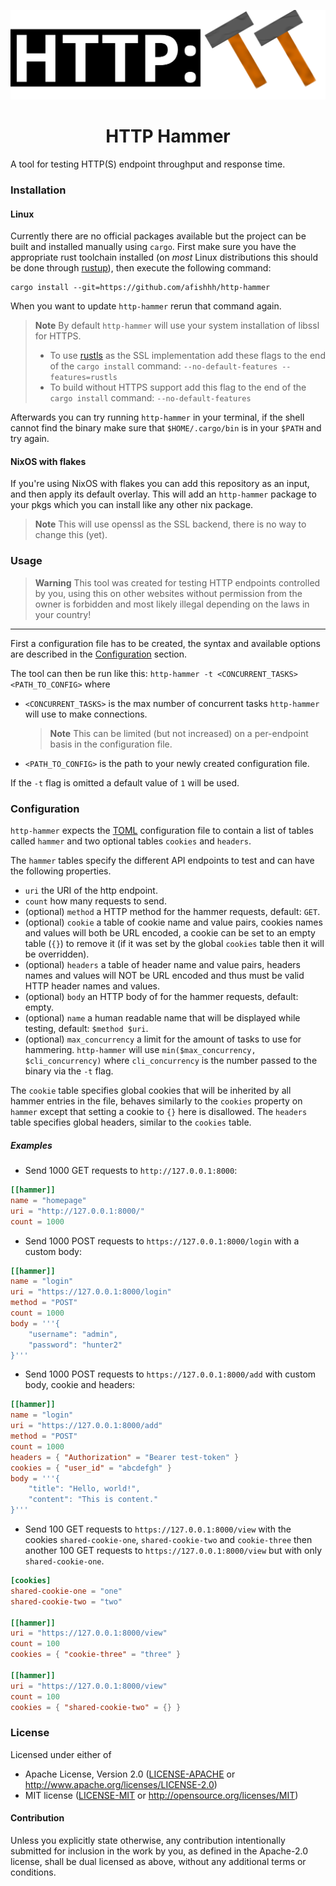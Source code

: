 <p align="center" width="100%">
	<img src="assets/banner.svg"/>
</p>
<h1 align="center">HTTP Hammer</h1>

A tool for testing HTTP(S) endpoint throughput and response time.

### Installation

<!-- TODO: Add Windows installation instructions -->

#### Linux
Currently there are no official packages available but the project can be built and installed manually using `cargo`.
First make sure you have the appropriate rust toolchain installed (on *most* Linux distributions this should be done through [rustup](https://rustup.rs)), then execute the following command:
```
cargo install --git=https://github.com/afishhh/http-hammer
```

When you want to update `http-hammer` rerun that command again.

> **Note**
> By default `http-hammer` will use your system installation of libssl for HTTPS.
> - To use [rustls](https://github.com/rustls/rustls) as the SSL implementation add these flags to the end of the `cargo install` command:
> `--no-default-features --features=rustls`
> - To build without HTTPS support add this flag to the end of the `cargo install` command: `--no-default-features`

Afterwards you can try running `http-hammer` in your terminal, if the shell cannot find the binary make sure that `$HOME/.cargo/bin` is in your `$PATH` and try again.

#### NixOS with flakes
If you're using NixOS with flakes you can add this repository as an input, and then apply its default overlay.
This will add an `http-hammer` package to your pkgs which you can install like any other nix package.

> **Note**
> This will use openssl as the SSL backend, there is no way to change this (yet).

### Usage

> **Warning**
> This tool was created for testing HTTP endpoints controlled by you, using this on other websites without permission from the owner is forbidden and most likely illegal depending on the laws in your country!

----

First a configuration file has to be created, the syntax and available options are described in the [Configuration](#configuration) section.

The tool can then be run like this: `http-hammer -t <CONCURRENT_TASKS> <PATH_TO_CONFIG>` where
- `<CONCURRENT_TASKS>` is the max number of concurrent tasks `http-hammer` will use to make connections.
	> **Note**
	> This can be limited (but not increased) on a per-endpoint basis in the configuration file.
- `<PATH_TO_CONFIG>` is the path to your newly created configuration file.

If the `-t` flag is omitted a default value of `1` will be used.

### Configuration
`http-hammer` expects the [TOML](https://toml.io) configuration file to contain a list of tables called `hammer` and two optional tables `cookies` and `headers`.

The `hammer` tables specify the different API endpoints to test and can have the following properties.
- `uri` the URI of the http endpoint.
- `count` how many requests to send.
- (optional) `method` a HTTP method for the hammer requests, default: `GET`.
- (optional) `cookie` a table of cookie name and value pairs, cookies names and values will both be URL encoded, a cookie can be set to an empty table (`{}`) to remove it (if it was set by the global `cookies` table then it will be overridden).
- (optional) `headers` a table of header name and value pairs, headers names and values will NOT be URL encoded and thus must be valid HTTP header names and values.
- (optional) `body` an HTTP body of for the hammer requests, default: empty.
- (optional) `name` a human readable name that will be displayed while testing, default: `$method $uri`.
- (optional) `max_concurrency` a limit for the amount of tasks to use for hammering. `http-hammer` will use `min($max_concurrency, $cli_concurrency)` where `cli_concurrency` is the number passed to the binary via the `-t` flag.

The `cookie` table specifies global cookies that will be inherited by all hammer entries in the file, behaves similarly to the `cookies` property on `hammer` except that setting a cookie to `{}` here is disallowed.
The `headers` table specifies global headers, similar to the `cookies` table.

##### Examples
- Send 1000 GET requests to `http://127.0.0.1:8000`:
```toml
[[hammer]]
name = "homepage"
uri = "http://127.0.0.1:8000/"
count = 1000
```

- Send 1000 POST requests to `https://127.0.0.1:8000/login` with a custom body:
```toml
[[hammer]]
name = "login"
uri = "https://127.0.0.1:8000/login"
method = "POST"
count = 1000
body = '''{
	"username": "admin",
	"password": "hunter2"
}'''
```

- Send 1000 POST requests to `https://127.0.0.1:8000/add` with custom body, cookie and headers:
```toml
[[hammer]]
name = "login"
uri = "https://127.0.0.1:8000/add"
method = "POST"
count = 1000
headers = { "Authorization" = "Bearer test-token" }
cookies = { "user_id" = "abcdefgh" }
body = '''{
	"title": "Hello, world!",
	"content": "This is content."
}'''
```

- Send 100 GET requests to `https://127.0.0.1:8000/view` with the cookies `shared-cookie-one`, `shared-cookie-two` and `cookie-three` then another 100 GET requests to `https://127.0.0.1:8000/view` but with only `shared-cookie-one`.
```toml
[cookies]
shared-cookie-one = "one"
shared-cookie-two = "two"

[[hammer]]
uri = "https://127.0.0.1:8000/view"
count = 100
cookies = { "cookie-three" = "three" }

[[hammer]]
uri = "https://127.0.0.1:8000/view"
count = 100
cookies = { "shared-cookie-two" = {} }
```

### License

Licensed under either of

 * Apache License, Version 2.0 ([LICENSE-APACHE](LICENSE-APACHE) or http://www.apache.org/licenses/LICENSE-2.0)
 * MIT license ([LICENSE-MIT](LICENSE-MIT) or http://opensource.org/licenses/MIT)

#### Contribution

Unless you explicitly state otherwise, any contribution intentionally submitted for inclusion in the work by you, as defined in the Apache-2.0 license, shall be dual licensed as above, without any additional terms or conditions.
